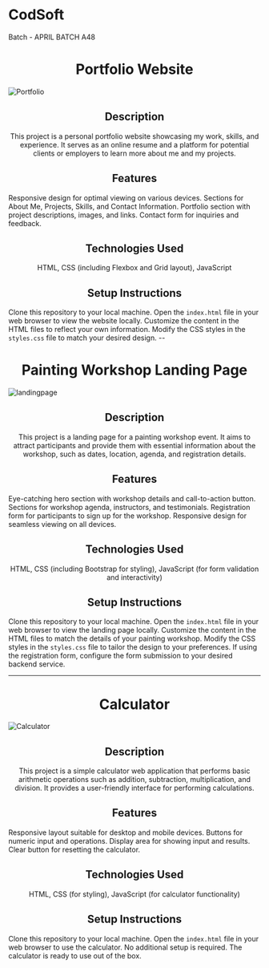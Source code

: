 # CodSoft
Batch - APRIL BATCH A48
<h1 align="center">Portfolio Website</h1>

![Portfolio](https://github.com/GayatriPisya/CodSoft/assets/157793060/d1f9ae11-5c5d-47a2-a453-a129eabb1a4f)

<h2 align="center">Description</h2>
<p align="center">This project is a personal portfolio website showcasing my work, skills, and experience. It serves as an online resume and a platform for potential clients or employers to learn more about me and my projects.</p>

<h2 align="center">Features</h2>
Responsive design for optimal viewing on various devices.
Sections for About Me, Projects, Skills, and Contact Information.
Portfolio section with project descriptions, images, and links.
Contact form for inquiries and feedback.

<h2 align="center">Technologies Used</h2>
<p align="center">HTML, CSS (including Flexbox and Grid layout), JavaScript</p>

<h2 align="center">Setup Instructions</h2>
Clone this repository to your local machine.</li>
Open the <code>index.html</code> file in your web browser to view the website locally.
Customize the content in the HTML files to reflect your own information.
Modify the CSS styles in the <code>styles.css</code> file to match your desired design.
--
<h1 align="center">Painting Workshop Landing Page</h1>

![landingpage](https://github.com/GayatriPisya/CodSoft/assets/157793060/5ba62064-e23b-49fd-b131-eb212003a75a)

<h2 align="center">Description</h2>
<p align="center">This project is a landing page for a painting workshop event. It aims to attract participants and provide them with essential information about the workshop, such as dates, location, agenda, and registration details.</p>

<h2 align="center">Features</h2>
Eye-catching hero section with workshop details and call-to-action button.
Sections for workshop agenda, instructors, and testimonials.
Registration form for participants to sign up for the workshop.
Responsive design for seamless viewing on all devices.

<h2 align="center">Technologies Used</h2>
<p align="center">HTML, CSS (including Bootstrap for styling), JavaScript (for form validation and interactivity)</p>

<h2 align="center">Setup Instructions</h2>
Clone this repository to your local machine.
Open the <code>index.html</code> file in your web browser to view the landing page locally.
Customize the content in the HTML files to match the details of your painting workshop.
Modify the CSS styles in the <code>styles.css</code> file to tailor the design to your preferences.
If using the registration form, configure the form submission to your desired backend service.

---

<h1 align="center">Calculator</h1>

![Calculator](https://github.com/GayatriPisya/CodSoft/assets/157793060/7db87b6c-e104-4b11-a502-a9f2a2814b5d)

<h2 align="center">Description</h2>
<p align="center">This project is a simple calculator web application that performs basic arithmetic operations such as addition, subtraction, multiplication, and division. It provides a user-friendly interface for performing calculations.</p>

<h2 align="center">Features</h2>
Responsive layout suitable for desktop and mobile devices.
Buttons for numeric input and operations.
Display area for showing input and results.
Clear button for resetting the calculator.


<h2 align="center">Technologies Used</h2>
<p align="center">HTML, CSS (for styling), JavaScript (for calculator functionality)</p>

<h2 align="center">Setup Instructions</h2>
Clone this repository to your local machine.
Open the <code>index.html</code> file in your web browser to use the calculator.
No additional setup is required. The calculator is ready to use out of the box.


